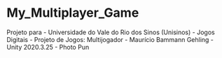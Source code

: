 # My_Multiplayer_Game
Projeto para - Universidade do Vale do Rio dos Sinos (Unisinos) - Jogos Digitais - Projeto de Jogos: Multijogador - Maurício Bammann Gehling - Unity 2020.3.25 - Photo Pun
